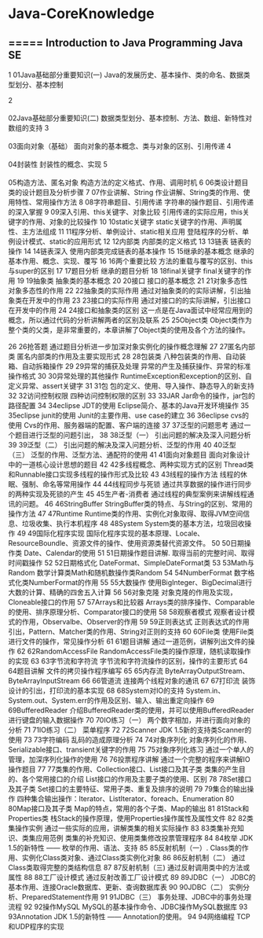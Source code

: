 # Java-CoreKnowledge
=====
Introduction to Java Programming
Java SE 
------
1
	01Java基础部分重要知识(一)
	Java的发展历史、基本操作、类的命名、数据类型划分、基本控制

2<br />  
	02Java基础部分重要知识(二)
	数据类型划分、基本控制、方法、数组、新特性对数组的支持
3<br />  
	03面向对象（基础）
	面向对象的基本概念、类与对象的区别、引用传递
4<br />  
	04封装性
	封装性的概念、实现
5<br />  
	05构造方法、匿名对象
	构造方法的定义格式、作用、调用时机
6
	06类设计题目
	类的设计题目及分析步骤
7
	07作业讲解、String 
	作业讲解、String类的作用、使用特性、常用操作方法
8
	08字符串题目、引用传递 
	字符串的操作题目、引用传递的深入掌握
9
	09深入引用、this关键字、对象比较 
	引用传递的实际应用，this关键字的作用、对象的比较操作
10
	10static关键字 
	static关键字的作用、声明属性、主方法组成
11
	11程序分析、单例设计、static相关应用 
	登陆程序的分析、单例设计模式、static的应用形式
12
	12内部类
	内部类的定义格式
13
	13链表
	链表的操作
14
	14链表深入 
	使用内部类完成链表的基本操作
15
	15继承的基本概念
	继承的基本作用、概念、实现、覆写
16
	16两个重要比较
	方法的重载与覆写的区别、this与super的区别
17
	17题目分析
	继承的题目分析
18
	18final关键字 
	final关键字的作用
19
	19抽象类
	抽象类的基本概念
20
	20接口 
	接口的基本概念
21
	21对象多态性
	对象多态性的作用
22
	22抽象类的实际作用
	通过对抽象类的的实际讲解，引出抽象类在开发中的作用
23
	23接口的实际作用 
	通过对接口的的实际讲解，引出接口在开发中的作用
24
	24接口和抽象类的区别 
	这一点是在Java面试中经常应用到的概念，所以通过代码的分析讲解两者的区别及联系
25
	25Object类
	Object类作为整个类的父类，是非常重要的，本章讲解了Object类的使用及各个方法的操作。

26
	26抢答题 
	通过题目分析进一步加深对象实例化的操作概念理解
27
	27匿名内部类
	匿名内部类的作用及主要实现形式
28
	28包装类 
	八种包装类的作用、自动装箱、自动拆箱操作
29
	29异常的捕获及处理 
	异常的产生及捕获操作、异常的标准操作格式
30
	30异常处理的其他操作 
	RuntimeException和exception的区别、自定义异常、assert关键字
31
	31包 
	包的定义、使用、导入操作、静态导入的新支持
32
	32访问控制权限 
	四种访问控制权限的区别
33
	33JAR 
	Jar命令的操作，jar包的路径配置
34
	34eclipse JDT的使用 
	Eclipse简介、基本的Java开发环境操作
35
	35eclipse junit的使用 
	Junit的主要作用、use case的建立
36
	36eclipse cvs的使用 
	Cvs的作用、服务器端的配置、客户端的连接
37
	37泛型的问题思考 
	通过一个题目进行泛型的问题引出，
38
	38泛型（一） 
	引出问题的解决及深入问题分析
39
	39泛型（二） 
	引出问题的解决及深入问题分析、泛型的作用
40
	40泛型（三） 
	泛型的作用、泛型方法、通配符的使用
41
	41面向对象题目 
	面向对象设计中的一道核心设计思想的题目
42
	42多线程概念、两种实现方式的区别 
	Thread类和Runnable接口实现多线程的操作形式及比较
43
	43线程的操作方法 
	线程的休眠、强制、命名等常用操作
44
	44线程同步与死锁 
	通过共享数据的操作进行同步的两种实现及死锁的产生
45
	45生产者-消费者 
	通过线程的典型案例来讲解线程通讯的问题。
46
	46StringBuffer
	StringBuffer类的特点、与String的区别、常用的操作方法
47
	47Runtime 
	Runtime类的作用、实例化对象取得、取得JVM空间信息、垃圾收集、执行本机程序
48
	48System
	System类的基本方法，垃圾回收操作
49
	49国际化程序实现 
	国际化程序实现的基本原理、Locale、ResourceBoundle、资源文件的操作、使用资源类替代资源文件。
50
	50日期操作类
	Date、Calendar的使用
51
	51日期操作题目讲解. 
	取得当前的完整时间、取得时间戳操作
52
	52日期格式化
	DateFormat、SimpleDateFormat类
53
	53Math与Random 
	数学计算类Math和随机数操作类Random
54
	54NumberFormat 
	数字格式化类NumberFormat的作用
55
	55大数操作
	使用BigInteger、BigDecimal进行大数的计算、精确的四舍五入计算
56
	56对象克隆
	对象克隆的作用及实现，Cloneable接口的作用
57
	57Arrays和比较器
	Arrays类的排序操作、Comparable的使用、排序原理分析、Comparator接口的使用
58
	58观察者模式
	观察者设计模式的作用，Observalbe、Observer的作用
59
	59正则表达式
	正则表达式的作用引出，Pattern、Matcher类的作用、String对正则的支持
60
	60File类
	使用File类进行文件的操作，常见操作分析
61
	61题目讲解
	通过一道范例，讲解列出文件的操作
62
	62RandomAccessFile
	RandomAccessFile类的操作原理，随机读取操作的实现
63
	63字节流和字符流
	字节流和字符流操作的区别，操作的主要形式
64
	64题目讲解
	文件的拷贝操作程序编写
65
	65内存流
	ByteArrayOutputStream、ByteArrayInputStream
66
	66管道流
	连接两个线程对象的通讯
67
	67打印流
	装饰设计的引出，打印流的基本实现
68
	68System对IO的支持
	System.in、System.out、System.err的作用及区别、输入、输出重定向操作
69
	69BufferedReader
	介绍BufferedReader类的使用，并可以使用BufferedReader进行键盘的输入数据操作
70
	70IO练习（一） 
	两个数字相加，并进行面向对象的分析
71
	71IO练习（二） 
	菜单程序
72
	72Scanner 
	JDK 1.5新的支持类Scanner的使用
73
	73字符编码
	乱码的造成原理分析
74
	74对象序列化
	对象序列化的作用、Serializable接口、transient关键字的作用
75
	75对象序列化练习
	通过一个单人的管理，加深序列化操作的使用
76
	76投票程序讲解
	通过一个完整的程序来讲解IO操作题目
77
	77类集的作用、Collection接口、List接口及其子类
	类集的产生目的、各个常用接口的介绍
List接口的作用及主要子类的使用、区别
78
	78Set接口及其子类
	Set接口的主要特征、常用子类、重复及排序的说明
79
	79集合的输出操作
	四种集合输出操作：Iterator、ListIterator、foreach、Enumeration
80
	80Map接口及其子类
	Map的特点，常用的各个子类、Map的输出
81
	81Stack和Properties类
	栈Stack的操作原理，使用Properties操作属性及属性文件
82
	82类集操作实例
	通过一些实际的应用，讲解类集的相关实际操作
83
	83类集补充知识、类集应用范例
	类集的补充知识、使用类集修改投票管理程序
84
	84枚举 
	JDK 1.5的新特性 —— 枚举的作用、语法、支持
85
	85反射机制（一）.
	Class类的作用、实例化Class类对象、通过Class类实例化对象
86
	86反射机制（二）
	通过Class类取得完整的类结构信息
87
	87反射机制（三) 
	通过反射调用类中的方法或属性
88
	88工厂设计模式
	通过反射改善工厂设计模式
89
	89JDBC（一）
	JDBC的基本作用、连接Oracle数据库、更新、查询数据库表
90
	90JDBC（二）
	实例分析、PreparedStatement作用
91
	91JDBC（三）
	事务处理、JDBC中的事务处理流程
92
	92操作MySQL
	MySQL的基本操作命令、JDBC操作MySQL数据库
93
	93Annotation
	JDK 1.5的新特性 —— Annotation的使用。
94
	94网络编程
	TCP和UDP程序的实现

